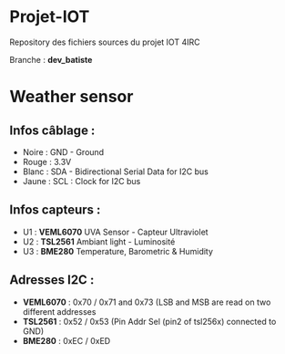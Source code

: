 # Projet-IOT

Repository des fichiers sources du projet IOT 4IRC

Branche : **dev_batiste**

# Weather sensor 

## Infos câblage : 
* Noire : GND - Ground
* Rouge : 3.3V
* Blanc : SDA - Bidirectional Serial Data for I2C bus
* Jaune : SCL : Clock for I2C bus

## Infos capteurs :
* U1 : **VEML6070** UVA Sensor - Capteur Ultraviolet
* U2 : **TSL2561** Ambiant light - Luminosité
* U3 : **BME280** Temperature, Barometric & Humidity 

## Adresses I2C :
* **VEML6070** : 0x70 / 0x71 and 0x73 (LSB and MSB are read on two different addresses
* **TSL2561** : 0x52 / 0x53 (Pin Addr Sel (pin2 of tsl256x) connected to GND)
* **BME280** : 0xEC / 0xED

